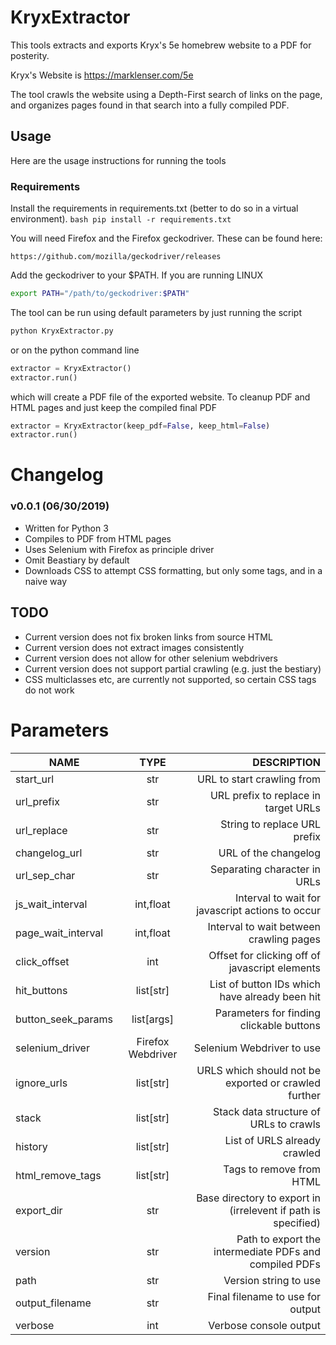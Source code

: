 # KryxExtractor

This tools extracts and exports Kryx's 5e homebrew website to a PDF for posterity.

Kryx's Website is https://marklenser.com/5e

The tool crawls the website using a Depth-First search of links on the page, and 
organizes pages found in that search into a fully compiled PDF.

## Usage

Here are the usage instructions for running the tools

### Requirements

Install the requirements in requirements.txt (better to do so in a virtual environment).
    ```bash
    pip install -r requirements.txt
    ```

You will need Firefox and the Firefox geckodriver. These can be found here:

    https://github.com/mozilla/geckodriver/releases

Add the geckodriver to your $PATH. If you are running LINUX
```bash
export PATH="/path/to/geckodriver:$PATH"
```

The tool can be run using default parameters by just running the script
```bash
python KryxExtractor.py
```
or on the python command line
```python
extractor = KryxExtractor()
extractor.run()
```

which will create a PDF file of the exported website.
To cleanup PDF and HTML pages and just keep the compiled final PDF 
```python
extractor = KryxExtractor(keep_pdf=False, keep_html=False)
extractor.run()
```

# Changelog

### v0.0.1 (06/30/2019)
* Written for Python 3
* Compiles to PDF from HTML pages
* Uses Selenium with Firefox as principle driver
* Omit Beastiary by default
* Downloads CSS to attempt CSS formatting, but only some tags, and in a naive way

## TODO
* Current version does not fix broken links from source HTML
* Current version does not extract images consistently
* Current version does not allow for other selenium webdrivers
* Current version does not support partial crawling (e.g. just the bestiary)
* CSS multiclasses etc, are currently not supported, so certain CSS tags do not work

# Parameters

| **NAME**            |   **TYPE**        |   **DESCRIPTION** |
| -------------------- |:-----------------------:| -------------------:|
| start_url           |   str                 |   URL to start crawling from |
| url_prefix          |   str                 |   URL prefix to replace in target URLs |
| url_replace         |   str                 |   String to replace URL prefix |
| changelog_url       |   str                 |   URL of the changelog |
| url_sep_char        |   str                 |   Separating character in URLs |
| js_wait_interval    |   int,float           |   Interval to wait for javascript actions to occur |
| page_wait_interval  |   int,float           |   Interval to wait between crawling pages |
| click_offset        |   int                 |   Offset for clicking off of javascript elements |
| hit_buttons         |   list[str]           |   List of button IDs which have already been hit |
| button_seek_params  |   list[args]          |   Parameters for finding clickable buttons |
| selenium_driver     |   Firefox Webdriver   |   Selenium Webdriver to use |
| ignore_urls         |   list[str]           |   URLS which should not be exported or crawled further |
| stack               |   list[str]           |   Stack data structure of URLs to crawls |
| history             |   list[str]           |   List of URLS already crawled |
| html_remove_tags    |   list[str]           |   Tags to remove from HTML |
| export_dir          |   str                 |   Base directory to export in (irrelevent if path is specified) |
| version             |   str                 |   Path to export the intermediate PDFs and compiled PDFs |
| path                |   str                 |   Version string to use |
| output_filename     |   str                 |   Final filename to use for output |
| verbose             |   int               |   Verbose console output |
